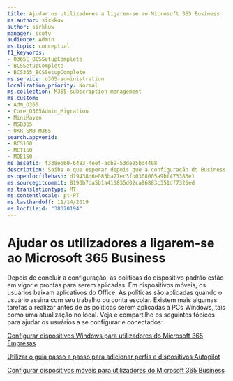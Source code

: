 ```yaml
---
title: Ajudar os utilizadores a ligarem-se ao Microsoft 365 Business
ms.author: sirkkuw
author: sirkkuw
manager: scotv
audience: Admin
ms.topic: conceptual
f1_keywords:
- O365E_BCSSetupComplete
- BCSSetupComplete
- BCS365_BCSSetupComplete
ms.service: o365-administration
localization_priority: Normal
ms.collection: M365-subscription-management
ms.custom:
- Adm_O365
- Core_O365Admin_Migration
- MiniMaven
- MSB365
- OKR_SMB_M365
search.appverid:
- BCS160
- MET150
- MOE150
ms.assetid: f338e660-6483-4eef-acb9-53dee5bd4408
description: Saiba o que esperar depois que a configuração do Business Cloud Suite estiver concluída.
ms.openlocfilehash: d19438d6e085ba27ec3fb0308005a9bf473383e1
ms.sourcegitcommit: 8193b7da5b1a415835d02ca96883c351df7326ed
ms.translationtype: MT
ms.contentlocale: pt-PT
ms.lasthandoff: 11/14/2019
ms.locfileid: "38320194"
---
```

# <a name="help-users-connect-to-microsoft-365-business"></a>Ajudar os utilizadores a ligarem-se ao Microsoft 365 Business

Depois de concluir a configuração, as políticas do dispositivo padrão estão em vigor e prontas para serem aplicadas. Em dispositivos móveis, os usuários baixam aplicativos do Office. As políticas são aplicadas quando o usuário assina com seu trabalho ou conta escolar. Existem mais algumas tarefas a realizar antes de as políticas serem aplicadas a PCs Windows, tais como uma atualização no local. Veja e compartilhe os seguintes tópicos para ajudar os usuários a se configurar e conectados:
  
[Configurar dispositivos Windows para utilizadores do Microsoft 365 Empresas](set-up-windows-devices.md)
  
[Utilizar o guia passo a passo para adicionar perfis e dispositivos Autopilot](add-autopilot-devices-and-profile.md)
  
[Configurar dispositivos móveis para utilizadores do Microsoft 365 Business](set-up-mobile-devices.md)
  

